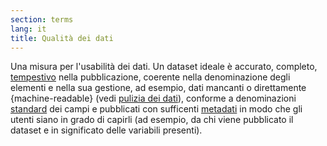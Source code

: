 ```yaml
---
section: terms
lang: it
title: Qualità dei dati
---
```


Una misura per l'usabilità dei dati. Un dataset ideale è accurato, completo, [tempestivo](/glossary/it/terms/timely/) nella pubblicazione, coerente nella denominazione degli elementi e nella sua gestione, ad esempio, dati mancanti o direttamente {machine-readable} (vedi [pulizia dei dati](/glossary/en/terms/data-cleaning/)), conforme a denominazioni [standard](/glossary/it/terms/standard/) dei campi e pubblicati con sufficenti [metadati](/glossary/en/terms/metadata/) in modo che gli utenti siano in grado di capirli (ad esempio, da chi viene pubblicato il dataset e in significato delle variabili presenti).
